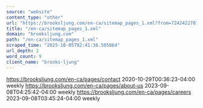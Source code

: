 ```yaml
---
source: "website"
content_type: "other"
url: "https://brooksljung.com/en-ca/sitemap_pages_1.xml?from=72424227012&to=93539532996"
title: "/en-ca/sitemap_pages_1.xml"
domain: "brooksljung.com"
path: "/en-ca/sitemap_pages_1.xml"
scraped_time: "2025-10-05T02:41:36.505864"
url_depth: 2
word_count: 9
client_name: "brooks-ljung"
---
```


https://brooksljung.com/en-ca/pages/contact 2020-10-29T00:36:23-04:00 weekly https://brooksljung.com/en-ca/pages/about-us 2023-09-08T04:25:42-04:00 weekly https://brooksljung.com/en-ca/pages/careers 2023-09-08T03:45:24-04:00 weekly